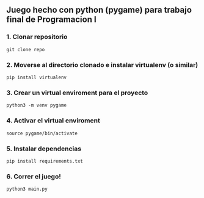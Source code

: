 ## Juego hecho con python (pygame) para trabajo final de Programacion I

### 1. Clonar repositorio
` git clone repo `
### 2. Moverse al directorio clonado e instalar virtualenv (o similar)
` pip install virtualenv `
### 3. Crear un virtual enviroment para el proyecto
` python3 -m venv pygame `
### 4. Activar el virtual enviroment
` source pygame/bin/activate `
### 5. Instalar dependencias
` pip install requirements.txt `
### 6. Correr el juego!
` python3 main.py  `
